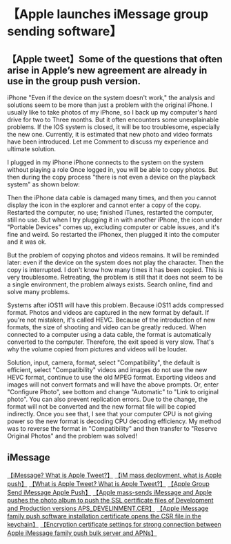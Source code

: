 # 【Apple launches iMessage group sending software】

## 【Apple tweet】Some of the questions that often arise in Apple’s new agreement are already in use in the group push version.

iPhone "Even if the device on the system doesn't work," the analysis and solutions seem to be more than just a problem with the original iPhone. I usually like to take photos of my iPhone, so I back up my computer's hard drive for two to Three months. But it often encounters some unexplainable problems. If the IOS system is closed, it will be too troublesome, especially the new one. Currently, it is estimated that new photo and video formats have been introduced. Let me Comment to discuss my experience and ultimate solution.

I plugged in my iPhone
iPhone connects to the system on the system without playing a role
Once logged in, you will be able to copy photos. But then during the copy process "there is not even a device on the playback system" as shown below:

Then the iPhone data cable is damaged many times, and then you cannot display the icon in the explorer and cannot enter a copy of the copy. Restarted the computer, no use; finished iTunes, restarted the computer, still no use. But when I try plugging it in with another iPhone, the icon under "Portable Devices" comes up, excluding computer or cable issues, and it's fine and weird. So restarted the iPhonex, then plugged it into the computer and it was ok.

But the problem of copying photos and videos remains. It will be reminded later: even if the device on the system does not play the character. Then the copy is interrupted. I don't know how many times it has been copied. This is very troublesome. Retreating, the problem is still that it does not seem to be a single environment, the problem always exists.
Search online, find and solve many problems.

Systems after iOS11 will have this problem. Because iOS11 adds compressed format. Photos and videos are captured in the new format by default. If you're not mistaken, it's called HEVC. Because of the introduction of new formats, the size of shooting and video can be greatly reduced. When connected to a computer using a data cable, the format is automatically converted to the computer. Therefore, the exit speed is very slow. That's why the volume copied from pictures and videos will be louder.



Solution, input, camera, format, select "Compatibility", the default is efficient, select "Compatibility" videos and images do not use the new HEVC format, continue to use the old MPEG format. Exporting videos and images will not convert formats and will have the above prompts.
Or, enter "Configure Photo", see bottom and change "Automatic" to "Link to original photo". You can also prevent replication errors. Due to the change, the format will not be converted and the new format file will be copied indirectly. Once you see that, I see that your computer CPU is not giving power so the new format is decoding CPU decoding efficiency.
My method was to reverse the format in "Compatibility" and then transfer to "Reserve Original Photos" and the problem was solved!


## iMessage

[【iMessage? What is Apple Tweet?】](https://tommylei821.github.io/pic/IMEAXXX.png)
[【iM mass deployment, what is Apple push】](https://tommylei821.github.io/pic/IMEAXXX.png)
[【What is Apple Tweet? What is Apple Tweet?】](https://tommylei821.github.io/pic/IMEAXXX.png)
[【Apple Group Send iMessage Apple Push】](https://tommylei821.github.io/pic/IMEAXXX.png)
[【Apple mass-sends iMessage and Apple pushes the photo album to push the SSL certificate files of Development and Production versions APS_DEVELINMENT.CER】](https://tommylei821.github.io/pic/IMEAXXX.png)
[【Apple iMessage family push software installation certificate opens the CSR file in the keychain】](https://tommylei821.github.io/pic/IMEAXXX.png)
[【Encryption certificate settings for strong connection between Apple iMessage family push bulk server and APNs】](https://tommylei821.github.io/pic/IMEAXXX.png)